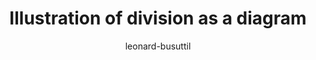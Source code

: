 ---
title: "Illustration of division as a diagram"
author: "leonard-busuttil"
Discipline: Databases
ConceptualAdvantage: "visualises the division concept in relations which is normally a conceptually challenging concept"
DrawsAttentionTo: "how divison works on relations"
Topic: Query languages (basic)
Domain: Within-Database
Form: Visual Representation
OriginSource: "Ramakrishnan, R., & Gehrke, J. (2002). Database management systems. McGraw-Hill, Inc."
image: "394.png"
Mapping:
---